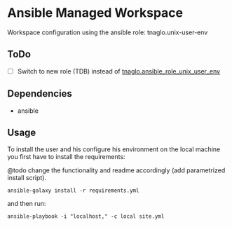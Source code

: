 # Ansible Managed Workspace

Workspace configuration using the ansible role: tnaglo.unix-user-env

## ToDo

- [ ] Switch to new role (TDB) instead of [tnaglo.ansible_role_unix_user_env](https://galaxy.ansible.com/tnaglo/ansible_role_unix_user_eqnv)

## Dependencies

- ansible

## Usage

To install the user and his configure his environment on the local machine you first have to install the requirements:

@todo change the functionality and readme accordingly (add parametrized install script).

`ansible-galaxy install -r requirements.yml`

and then run:

`ansible-playbook -i "localhost," -c local site.yml`

